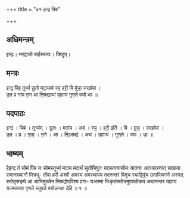 +++
title = "०१ इन्द्र पिब"

+++
## अधिमन्त्रम्
इन्द्रः। भरद्वाजो बार्हस्पत्यः। त्रिष्टुप्।

## मन्त्रः
इन्द्र॒ पिब॒ तुभ्यं॑ सु॒तो मदा॒याव॑ स्य॒ हरी॒ वि मु॑चा॒ सखा॑या ।  
उ॒त प्र गा॑य ग॒ण आ नि॒षद्याथा॑ य॒ज्ञाय॑ गृण॒ते वयो॑ धाः ॥

## पदपाठः
इन्द्र॑ । पिब॑ । तुभ्य॑म् । सु॒तः । मदा॑य । अव॑ । स्य॒ । हरी॒ इति॑ । वि । मु॒च॒ । सखा॑या ।  
उ॒त । प्र । गा॒य॒ । ग॒णे । आ । नि॒ऽसद्य॑ । अथ॑ । य॒ज्ञाय॑ । गृ॒ण॒ते । वयः॑ । धाः॒ ॥

## भाष्यम्
हेइन्द्र तं सोमं पिब यः सोमस्तुभ्यं मदाय मदार्थं सुतोभिषुतः यतस्त्वयासोमः यातव्यः अतःकारणात् सखाया समानख्यानौ मित्रभू- तौवा हरी अश्वौ अवस्य अवस्थापय तदनन्तरं विमुच रथाद्विमुंच उतापिचगणे अस्मत् स्तोतृसङ्घे आ आभिमुख्येन निषद्योपविश्य प्रगा- यअस्मा भिःकृतंस्तोत्रमुपश्लोकय अथानन्तरं यज्ञाय यजमानाय गृणते स्तुवते वयोन्नन्धाः देहि ॥ १ ॥